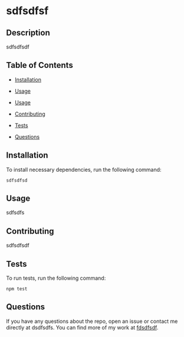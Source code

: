 # sdfsdfsf


  ## Description
  
  sdfsdfsdf

  ## Table of Contents

  * [Installation](#installation)

  * [Usage](#usage)

  * [Usage](#usage)

  * [Contributing](#contributing)

  * [Tests](#tests)

  * [Questions](#questions)

  ## Installation

  To install necessary dependencies, run the following command:

  ```
  sdfsdfsd
  ```

  ## Usage

  sdfsdfs

  ## Contributing

  sdfsdfsdf

  ## Tests

  To run tests, run the following command:

  ```
  npm test
  ```

  ## Questions

  If you have any questions about the repo, open an issue or contact me directly at dsdfsdfs. You can find more of my work at [fdsdfsdf](https://github.com/fdsdfsdf/).
